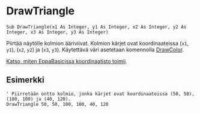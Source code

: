 <!--graphics-->
DrawTriangle
============

```eppabasic
Sub DrawTriangle(x1 As Integer, y1 As Integer, x2 As Integer, y2 As Integer, x3 As Integer, y3 As Integer)
```

Piirtää näytölle kolmion ääriviivat.
Kolmion kärjet ovat koordinaateissa (`x1`, `y1`), (`x2`, `y2`) ja (`x3`, `y3`).
Käytettävä väri asetetaan komennolla [DrawColor](manual:drawcolor).

[Katso, miten EppaBasicissa koordinaatisto toimii](manual:/coordinates).

Esimerkki
----------
```eppabasic
' Piirretään ontto kolmio, jonka kärjet ovat koordinaateissa (50, 50), (100, 100) ja (40, 120).
DrawTriangle 50, 50, 100, 100, 40, 120
```
